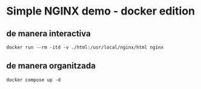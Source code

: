 # Simple NGINX demo - docker edition


## de manera interactiva
``` 
docker run --rm -itd -v ./html:/usr/local/nginx/html nginx
``` 

## de manera organitzada
```
docker compose up -d
``` 
